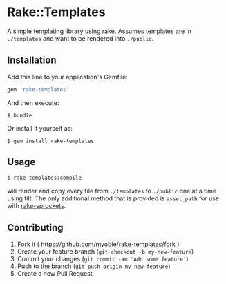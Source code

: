 # Rake::Templates

A simple templating library using rake. Assumes templates are in
`./templates` and want to be rendered into `./public`.

## Installation

Add this line to your application's Gemfile:

```ruby
gem 'rake-templates'
```

And then execute:

    $ bundle

Or install it yourself as:

    $ gem install rake-templates

## Usage

```sh
$ rake templates:compile
```

will render and copy every file from `./templates` to `./public` one at
a time using tilt. The only additional method that is provided is
`asset_path` for use with [rake-sprockets](https://github.com/myobie/rake-templates).

## Contributing

1. Fork it ( https://github.com/myobie/rake-templates/fork )
2. Create your feature branch (`git checkout -b my-new-feature`)
3. Commit your changes (`git commit -am 'Add some feature'`)
4. Push to the branch (`git push origin my-new-feature`)
5. Create a new Pull Request
